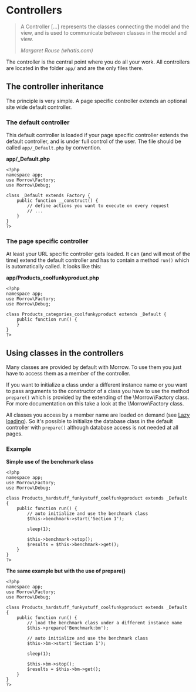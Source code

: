 Controllers
==========

> A Controller [...] represents the classes connecting the model and the view, and is used to communicate between classes in the model and view.
>
> *Margaret Rouse (whatIs.com)*

The controller is the central point where you do all your work.
All controllers are located in the folder `app/` and are the only files there.

The controller inheritance
---------------------------

The principle is very simple. A page specific controller extends an optional site wide default controller.

### The default controller

This default controller is loaded if your page specific controller extends the default controller, and is under full control of the user. 
The file should be called `app/_Default.php` by convention.

**app/_Default.php**

~~~{.php}
<?php
namespace app;
use Morrow\Factory;
use Morrow\Debug;

class _Default extends Factory {
	public function __construct() {
		// define actions you want to execute on every request
		// ...
	}
}
?>
~~~

### The page specific controller

At least your URL specific controller gets loaded. It can (and will most of the time) extend the default controller and has to contain a method `run()` which is automatically called. It looks like this:

**app/Products_coolfunkyproduct.php**

~~~{.php}
<?php
namespace app;
use Morrow\Factory;
use Morrow\Debug;

class Products_categories_coolfunkyproduct extends _Default {
	public function run() {
	}
}
?>
~~~

Using classes in the controllers
-------------------------------

Many classes are provided by default with Morrow. To use them you just have to access them as a member of the controller.

If you want to initialize a class under a different instance name or you want to pass arguments to the constructor of a class you have to use the method `prepare()` which is provided by the extending of the \Morrow\Factory class. For more documentation on this take a look at the \Morrow\Factory class.

All classes you access by a member name are loaded on demand (see [Lazy loading](http://en.wikipedia.org/wiki/Lazy_loading)). So it's possible to initialize the database class in the default controller with `prepare()` although database access is not needed at all pages.

### Example

**Simple use of the benchmark class**

~~~{.php}
<?php
namespace app;
use Morrow\Factory;
use Morrow\Debug;

class Products_hardstuff_funkystuff_coolfunkyproduct extends _Default {
	public function run() {
		// auto initialize and use the benchmark class
		$this->benchmark->start('Section 1');
		
		sleep(1);
			   
		$this->benchmark->stop();
		$results = $this->benchmark->get();
	}
}
?>
~~~

**The same example but with the use of prepare()**

~~~{.php}
<?php
namespace app;
use Morrow\Factory;
use Morrow\Debug;

class Products_hardstuff_funkystuff_coolfunkyproduct extends _Default {
	public function run() {
		// load the benchmark class under a different instance name
		$this->prepare('Benchmark:bm');
	   
		// auto initialize and use the benchmark class
		$this->bm->start('Section 1');
			   
		sleep(1);
			   
		$this->bm->stop();
		$results = $this->bm->get();
	}
}
?>
~~~
